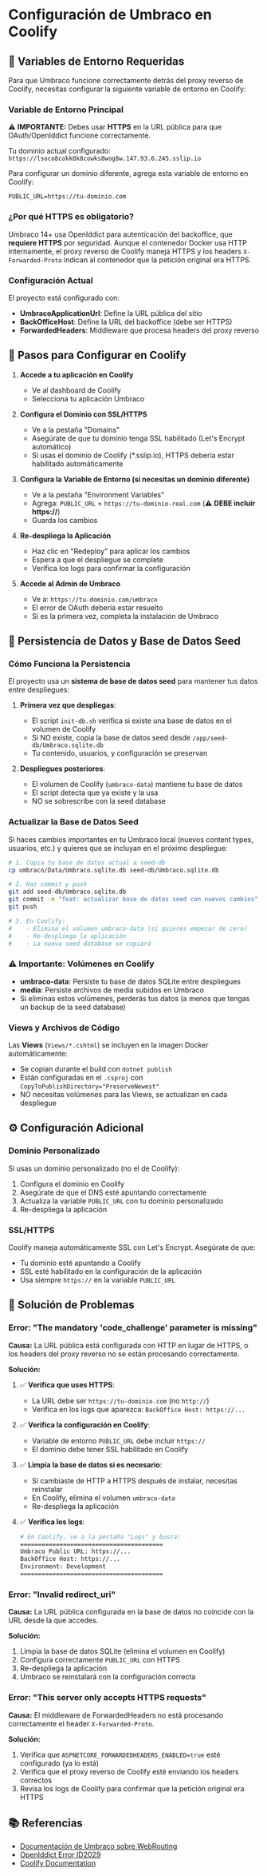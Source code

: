 # Configuración de Umbraco en Coolify

## 🔧 Variables de Entorno Requeridas

Para que Umbraco funcione correctamente detrás del proxy reverso de Coolify, necesitas configurar la siguiente variable de entorno en Coolify:

### Variable de Entorno Principal

⚠️ **IMPORTANTE:** Debes usar **HTTPS** en la URL pública para que OAuth/OpenIddict funcione correctamente.

Tu dominio actual configurado: `https://lsoco8cokk8k8cowks8wog8w.147.93.6.245.sslip.io`

Para configurar un dominio diferente, agrega esta variable de entorno en Coolify:

```
PUBLIC_URL=https://tu-dominio.com
```

### ¿Por qué HTTPS es obligatorio?

Umbraco 14+ usa OpenIddict para autenticación del backoffice, que **requiere HTTPS** por seguridad. Aunque el contenedor Docker usa HTTP internamente, el proxy reverso de Coolify maneja HTTPS y los headers `X-Forwarded-Proto` indican al contenedor que la petición original era HTTPS.

### Configuración Actual

El proyecto está configurado con:
- **UmbracoApplicationUrl**: Define la URL pública del sitio
- **BackOfficeHost**: Define la URL del backoffice (debe ser HTTPS)
- **ForwardedHeaders**: Middleware que procesa headers del proxy reverso

## 📝 Pasos para Configurar en Coolify

1. **Accede a tu aplicación en Coolify**
    - Ve al dashboard de Coolify
    - Selecciona tu aplicación Umbraco

2. **Configura el Dominio con SSL/HTTPS**
    - Ve a la pestaña "Domains"
    - Asegúrate de que tu dominio tenga SSL habilitado (Let's Encrypt automático)
    - Si usas el dominio de Coolify (*.sslip.io), HTTPS debería estar habilitado automáticamente

3. **Configura la Variable de Entorno (si necesitas un dominio diferente)**
    - Ve a la pestaña "Environment Variables"
    - Agrega: `PUBLIC_URL` = `https://tu-dominio-real.com` (⚠️ **DEBE incluir https://**)
    - Guarda los cambios

4. **Re-despliega la Aplicación**
    - Haz clic en "Redeploy" para aplicar los cambios
    - Espera a que el despliegue se complete
    - Verifica los logs para confirmar la configuración

5. **Accede al Admin de Umbraco**
    - Ve a: `https://tu-dominio.com/umbraco`
    - El error de OAuth debería estar resuelto
    - Si es la primera vez, completa la instalación de Umbraco

## 💾 Persistencia de Datos y Base de Datos Seed

### Cómo Funciona la Persistencia

El proyecto usa un **sistema de base de datos seed** para mantener tus datos entre despliegues:

1. **Primera vez que despliegas**:
   - El script `init-db.sh` verifica si existe una base de datos en el volumen de Coolify
   - Si NO existe, copia la base de datos seed desde `/app/seed-db/Umbraco.sqlite.db`
   - Tu contenido, usuarios, y configuración se preservan

2. **Despliegues posteriores**:
   - El volumen de Coolify (`umbraco-data`) mantiene tu base de datos
   - El script detecta que ya existe y la usa
   - NO se sobrescribe con la seed database

### Actualizar la Base de Datos Seed

Si haces cambios importantes en tu Umbraco local (nuevos content types, usuarios, etc.) y quieres que se incluyan en el próximo despliegue:

```bash
# 1. Copia tu base de datos actual a seed-db
cp umbraco/Data/Umbraco.sqlite.db seed-db/Umbraco.sqlite.db

# 2. Haz commit y push
git add seed-db/Umbraco.sqlite.db
git commit -m "feat: actualizar base de datos seed con nuevos cambios"
git push

# 3. En Coolify:
#    - Elimina el volumen umbraco-data (si quieres empezar de cero)
#    - Re-despliega la aplicación
#    - La nueva seed database se copiará
```

### ⚠️ Importante: Volúmenes en Coolify

- **umbraco-data**: Persiste tu base de datos SQLite entre despliegues
- **media**: Persiste archivos de media subidos en Umbraco
- Si eliminas estos volúmenes, perderás tus datos (a menos que tengas un backup de la seed database)

### Views y Archivos de Código

Las **Views** (`Views/*.cshtml`) se incluyen en la imagen Docker automáticamente:
- Se copian durante el build con `dotnet publish`
- Están configuradas en el `.csproj` con `CopyToPublishDirectory="PreserveNewest"`
- NO necesitas volúmenes para las Views, se actualizan en cada despliegue

## ⚙️ Configuración Adicional

### Dominio Personalizado

Si usas un dominio personalizado (no el de Coolify):

1. Configura el dominio en Coolify
2. Asegúrate de que el DNS esté apuntando correctamente
3. Actualiza la variable `PUBLIC_URL` con tu dominio personalizado
4. Re-despliega la aplicación

### SSL/HTTPS

Coolify maneja automáticamente SSL con Let's Encrypt. Asegúrate de que:

-   Tu dominio esté apuntando a Coolify
-   SSL esté habilitado en la configuración de la aplicación
-   Usa siempre `https://` en la variable `PUBLIC_URL`

## 🐛 Solución de Problemas

### Error: "The mandatory 'code_challenge' parameter is missing"

**Causa:** La URL pública está configurada con HTTP en lugar de HTTPS, o los headers del proxy reverso no se están procesando correctamente.

**Solución:**

1. ✅ **Verifica que uses HTTPS**:
   - La URL debe ser `https://tu-dominio.com` (no `http://`)
   - Verifica en los logs que aparezca: `BackOffice Host: https://...`

2. ✅ **Verifica la configuración en Coolify**:
   - Variable de entorno `PUBLIC_URL` debe incluir `https://`
   - El dominio debe tener SSL habilitado en Coolify

3. ✅ **Limpia la base de datos si es necesario**:
   - Si cambiaste de HTTP a HTTPS después de instalar, necesitas reinstalar
   - En Coolify, elimina el volumen `umbraco-data`
   - Re-despliega la aplicación

4. ✅ **Verifica los logs**:
   ```bash
   # En Coolify, ve a la pestaña "Logs" y busca:
   ========================================
   Umbraco Public URL: https://...
   BackOffice Host: https://...
   Environment: Development
   ========================================
   ```

### Error: "Invalid redirect_uri"

**Causa:** La URL pública configurada en la base de datos no coincide con la URL desde la que accedes.

**Solución:**

1. Limpia la base de datos SQLite (elimina el volumen en Coolify)
2. Configura correctamente `PUBLIC_URL` con HTTPS
3. Re-despliega la aplicación
4. Umbraco se reinstalará con la configuración correcta

### Error: "This server only accepts HTTPS requests"

**Causa:** El middleware de ForwardedHeaders no está procesando correctamente el header `X-Forwarded-Proto`.

**Solución:**

1. Verifica que `ASPNETCORE_FORWARDEDHEADERS_ENABLED=true` esté configurado (ya lo está)
2. Verifica que el proxy reverso de Coolify esté enviando los headers correctos
3. Revisa los logs de Coolify para confirmar que la petición original era HTTPS

## 📚 Referencias

-   [Documentación de Umbraco sobre WebRouting](https://docs.umbraco.com/umbraco-cms/reference/configuration/webroutingsettings)
-   [OpenIddict Error ID2029](https://documentation.openiddict.com/errors/ID2029)
-   [Coolify Documentation](https://coolify.io/docs)

